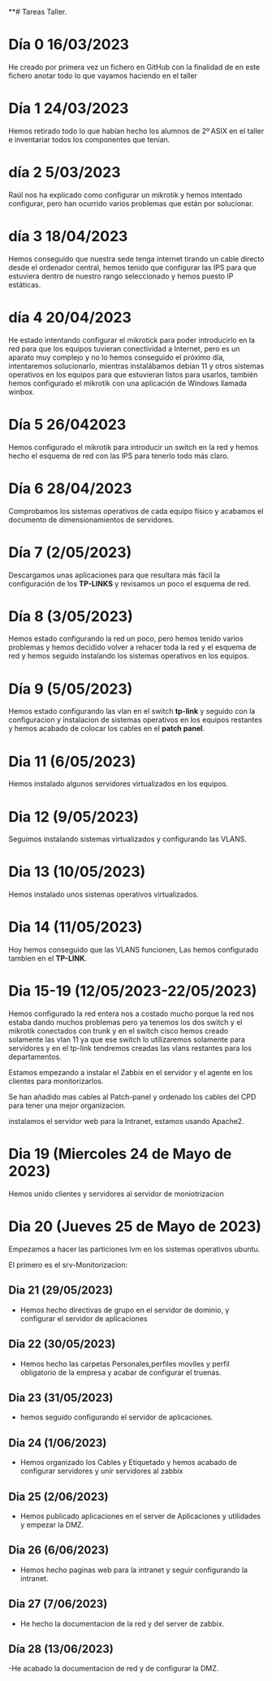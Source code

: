 **# Tareas Taller.
# Día 0 16/03/2023
He creado por primera vez un fichero en GitHub con la finalidad de en este fichero anotar todo lo que vayamos haciendo en el taller
# Día 1 24/03/2023
Hemos retirado todo lo que habían hecho los alumnos de 2º ASIX en el taller e inventariar todos los componentes que tenían.

# día 2 5/03/2023
Raúl nos ha explicado como configurar un mikrotik y hemos intentado configurar, pero han ocurrido varios problemas que están por solucionar.
# día 3 18/04/2023
Hemos conseguido que nuestra sede tenga internet tirando un cable directo desde el ordenador central, hemos tenido que configurar las IPS para que estuviera dentro de nuestro rango seleccionado y hemos puesto IP estáticas.
# día 4 20/04/2023
He estado intentando configurar el mikrotick para poder introducirlo en la red para que los equipos tuvieran conectividad a Internet, pero es un aparato muy complejo y no lo hemos conseguido el próximo día, intentaremos solucionarlo, mientras instalábamos debían 11 y otros sistemas operativos en los equipos para que estuvieran listos para usarlos, también hemos configurado el mikrotik con una aplicación de Windows llamada winbox.
# Día 5 26/042023
Hemos configurado el mikrotik para introducir un switch en la red y hemos hecho el esquema de red con las IPS para tenerlo todo más claro.

# Día 6 28/04/2023
Comprobamos los sistemas operativos de cada equipo físico y acabamos el documento de dimensionamientos de servidores.


# Día 7 (2/05/2023)
Descargamos unas aplicaciones para que resultara más fácil la configuración de los **TP-LINKS** y revisamos un poco el esquema de red.

# Día 8 (3/05/2023)
Hemos estado configurando la red un poco, pero hemos tenido varios problemas y hemos decidido volver a rehacer toda la red y el esquema de red y hemos seguido instalando los sistemas operativos en los equipos.
# Día 9 (5/05/2023)
Hemos estado configurando las vlan en el switch **tp-link** y seguido con la configuracion y instalacion de sistemas operativos en los equipos restantes y hemos acabado de colocar los cables en el **patch panel**.
# Dia 11 (6/05/2023)
Hemos instalado algunos servidores virtualizados en los equipos.

# Dia 12 (9/05/2023)
Seguimos instalando sistemas virtualizados y configurando las VLANS.

# Dia 13 (10/05/2023)
Hemos instalado unos sistemas operativos virtualizados.

# Dia 14 (11/05/2023)
Hoy hemos conseguido que las VLANS funcionen, Las hemos configurado tambien en el **TP-LINK**.

# Dia 15-19 (12/05/2023-22/05/2023)
Hemos configurado la red entera nos a costado mucho porque la red nos estaba dando muchos problemas pero ya tenemos los dos switch y el mikrotik conectados con trunk y en el switch cisco hemos creado solamente las vlan 11 ya que ese switch lo utilizaremos solamente para servidores y en el tp-link tendremos creadas las vlans restantes para los departamentos.

Estamos empezando a instalar el Zabbix en el servidor y el agente en los clientes para monitorizarlos.

Se han añadido mas cables al Patch-panel y ordenado los cables del CPD para tener una mejor organizacion.

instalamos el servidor web para la Intranet, estamos usando Apache2.

# Dia 19 (Miercoles 24 de Mayo de 2023)
Hemos unido clientes y servidores al servidor de moniotrizacion

# Dia 20 (Jueves 25 de Mayo de 2023)
Empezamos a hacer las particiones lvm en los sistemas operativos ubuntu.

El primero es el srv-Monitorizacion:


## Dia 21 (29/05/2023)

- Hemos hecho directivas de grupo en el servidor de dominio, y configurar el servidor de aplicaciones


## Dia 22 (30/05/2023)

- Hemos hecho las carpetas Personales,perfiles moviles y perfil obligatorio de la empresa y acabar de configurar el truenas.


## Dia 23 (31/05/2023)

- hemos seguido configurando el servidor de aplicaciones.


## Dia 24 (1/06/2023)

- Hemos organizado los Cables y Etiquetado y hemos acabado de configurar servidores y unir servidores al zabbix


## Dia 25 (2/06/2023)

- Hemos publicado aplicaciones en el server de Aplicaciones y utilidades y empezar la DMZ.


## Dia 26 (6/06/2023)

- Hemos hecho paginas web para la intranet y seguir configurando la intranet.


## Dia 27 (7/06/2023)

- He hecho la documentacion de la red y del server de zabbix.

## Día 28 (13/06/2023)

-He acabado la documentacion de red y de configurar la DMZ.



